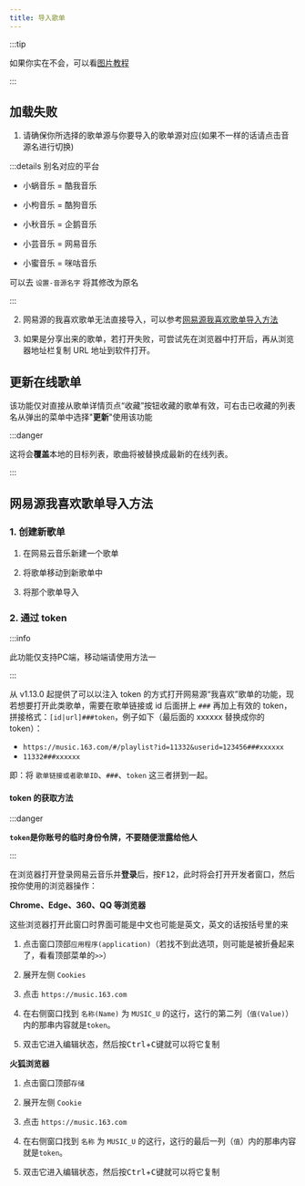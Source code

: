 ```yaml
---
title: 导入歌单
---
```


:::tip

如果你实在不会，可以看[图片教程](./detail.md)

:::

## 加载失败

1. 请确保你所选择的歌单源与你要导入的歌单源对应(如果不一样的话请点击音源名进行切换)

:::details 别名对应的平台

- 小蜗音乐 = 酷我音乐

- 小枸音乐 = 酷狗音乐

- 小秋音乐 = 企鹅音乐

- 小芸音乐 = 网易音乐

- 小蜜音乐 = 咪咕音乐

可以去 `设置-音源名字` 将其修改为原名

:::

2. 网易源的我喜欢歌单无法直接导入，可以参考[网易源我喜欢歌单导入方法](#网易源我喜欢歌单导入方法)

3. 如果是分享出来的歌单，若打开失败，可尝试先在浏览器中打开后，再从浏览器地址栏复制 URL 地址到软件打开。

## 更新在线歌单

该功能仅对直接从歌单详情页点“收藏”按钮收藏的歌单有效，可右击已收藏的列表名从弹出的菜单中选择"**更新**"使用该功能

:::danger

这将会**覆盖**本地的目标列表，歌曲将被替换成最新的在线列表。

:::

## 网易源我喜欢歌单导入方法

### 1. 创建新歌单

1. 在网易云音乐新建一个歌单

2. 将歌单移动到新歌单中

3. 将那个歌单导入

### 2. 通过 token

:::info

此功能仅支持PC端，移动端请使用方法一

:::

从 v1.13.0 起提供了可以以注入 token 的方式打开网易源“我喜欢”歌单的功能，现若想要打开此类歌单，需要在歌单链接或 id 后面拼上
`###` 再加上有效的 token，拼接格式：`[id|url]###token`，例子如下（最后面的 xxxxxx 替换成你的 token）：

- `https://music.163.com/#/playlist?id=11332&userid=123456###xxxxxx`
- `11332###xxxxxx`

即：将 `歌单链接或者歌单ID`、`###`、`token` 这三者拼到一起。

#### token 的获取方法

:::danger

**`token`是你账号的临时身份令牌，不要随便泄露给他人**

:::

在浏览器打开登录网易云音乐并**登录**后，按<kbd>F12</kbd>，此时将会打开开发者窗口，然后按你使用的浏览器操作：

**Chrome、Edge、360、QQ 等浏览器**

这些浏览器打开此窗口时界面可能是中文也可能是英文，英文的话按括号里的来

1. 点击窗口顶部`应用程序(application)`（若找不到此选项，则可能是被折叠起来了，看看顶部菜单的`>>`）

2. 展开左侧 `Cookies`

3. 点击 `https://music.163.com`

4. 在右侧窗口找到 `名称(Name)` 为 `MUSIC_U` 的这行，这行的第二列（`值(Value)`）内的那串内容就是`token`。

5. 双击它进入编辑状态，然后按<kbd>Ctrl</kbd>+<kbd>C</kbd>键就可以将它复制

**火狐浏览器**

1. 点击窗口顶部`存储`

2. 展开左侧 `Cookie`

3. 点击 `https://music.163.com`

4. 在右侧窗口找到 `名称` 为 `MUSIC_U` 的这行，这行的最后一列（`值`）内的那串内容就是`token`。

5. 双击它进入编辑状态，然后按<kbd>Ctrl</kbd>+<kbd>C</kbd>键就可以将它复制

